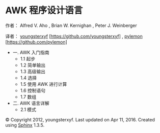 

# AWK 程序设计语言

作者： Alfred V. Aho , Brian W. Kernighan , Peter J. Weinberger

译者： [youngsterxyf](https://github.com/youngsterxyf) [https://github.com/youngsterxyf] , [pylemon](https://github.com/pylemon) [https://github.com/pylemon]

*   一. AWK 入门指南
    *   1.1 起步
    *   1.2 简单输出
    *   1.3 高级输出
    *   1.4 选择
    *   1.5 使用 AWK 进行计算
    *   1.6 控制语句
    *   1.7 数组
*   二. AWK 语言详解
    *   2.1 模式

© Copyright 2012, youngsterxyf. Last updated on Apr 11, 2016. Created using [Sphinx](http://sphinx-doc.org/) 1.3.5.